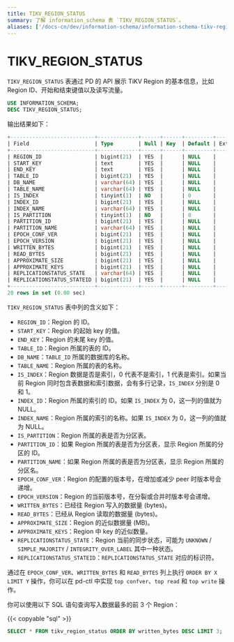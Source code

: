 ```yaml
---
title: TIKV_REGION_STATUS
summary: 了解 information_schema 表 `TIKV_REGION_STATUS`。
aliases: ['/docs-cn/dev/information-schema/information-schema-tikv-region-status/']
---
```


# TIKV_REGION_STATUS

`TIKV_REGION_STATUS` 表通过 PD 的 API 展示 TiKV Region 的基本信息，比如 Region ID、开始和结束键值以及读写流量。

```sql
USE INFORMATION_SCHEMA;
DESC TIKV_REGION_STATUS;
```

输出结果如下：

```sql
+---------------------------+-------------+------+------+---------+-------+
| Field                     | Type        | Null | Key  | Default | Extra |
+---------------------------+-------------+------+------+---------+-------+
| REGION_ID                 | bigint(21)  | YES  |      | NULL    |       |
| START_KEY                 | text        | YES  |      | NULL    |       |
| END_KEY                   | text        | YES  |      | NULL    |       |
| TABLE_ID                  | bigint(21)  | YES  |      | NULL    |       |
| DB_NAME                   | varchar(64) | YES  |      | NULL    |       |
| TABLE_NAME                | varchar(64) | YES  |      | NULL    |       |
| IS_INDEX                  | tinyint(1)  | NO   |      | 0       |       |
| INDEX_ID                  | bigint(21)  | YES  |      | NULL    |       |
| INDEX_NAME                | varchar(64) | YES  |      | NULL    |       |
| IS_PARTITION              | tinyint(1)  | NO   |      | 0       |       |
| PARTITION_ID              | bigint(21)  | YES  |      | NULL    |       |
| PARTITION_NAME            | varchar(64) | YES  |      | NULL    |       |
| EPOCH_CONF_VER            | bigint(21)  | YES  |      | NULL    |       |
| EPOCH_VERSION             | bigint(21)  | YES  |      | NULL    |       |
| WRITTEN_BYTES             | bigint(21)  | YES  |      | NULL    |       |
| READ_BYTES                | bigint(21)  | YES  |      | NULL    |       |
| APPROXIMATE_SIZE          | bigint(21)  | YES  |      | NULL    |       |
| APPROXIMATE_KEYS          | bigint(21)  | YES  |      | NULL    |       |
| REPLICATIONSTATUS_STATE   | varchar(64) | YES  |      | NULL    |       |
| REPLICATIONSTATUS_STATEID | bigint(21)  | YES  |      | NULL    |       |
+---------------------------+-------------+------+------+---------+-------+
20 rows in set (0.00 sec)
```

`TIKV_REGION_STATUS` 表中列的含义如下：

* `REGION_ID`：Region 的 ID。
* `START_KEY`：Region 的起始 key 的值。
* `END_KEY`：Region 的末尾 key 的值。
* `TABLE_ID`：Region 所属的表的 ID。
* `DB_NAME`：`TABLE_ID` 所属的数据库的名称。
* `TABLE_NAME`：Region 所属的表的名称。
* `IS_INDEX`：Region 数据是否是索引，0 代表不是索引，1 代表是索引。如果当前 Region 同时包含表数据和索引数据，会有多行记录，`IS_INDEX` 分别是 0 和 1。
* `INDEX_ID`：Region 所属的索引的 ID。如果 `IS_INDEX` 为 0，这一列的值就为 NULL。
* `INDEX_NAME`：Region 所属的索引的名称。如果 `IS_INDEX` 为 0，这一列的值就为 NULL。
* `IS_PARTITION`：Region 所属的表是否为分区表。
* `PARTITION_ID`：如果 Region 所属的表是否为分区表，显示 Region 所属的分区的 ID。
* `PARTITION_NAME`：如果 Region 所属的表是否为分区表，显示 Region 所属的分区名。
* `EPOCH_CONF_VER`：Region 的配置的版本号，在增加或减少 peer 时版本号会递增。
* `EPOCH_VERSION`：Region 的当前版本号，在分裂或合并时版本号会递增。
* `WRITTEN_BYTES`：已经往 Region 写入的数据量 (bytes)。
* `READ_BYTES`：已经从 Region 读取的数据量 (bytes)。
* `APPROXIMATE_SIZE`：Region 的近似数据量 (MB)。
* `APPROXIMATE_KEYS`：Region 中 key 的近似数量。
* `REPLICATIONSTATUS_STATE`：Region 当前的同步状态，可能为 `UNKNOWN` / `SIMPLE_MAJORITY` / `INTEGRITY_OVER_LABEL` 其中一种状态。
* `REPLICATIONSTATUS_STATEID`：`REPLICATIONSTATUS_STATE` 对应的标识符。

通过在 `EPOCH_CONF_VER`、`WRITTEN_BYTES` 和 `READ_BYTES` 列上执行 `ORDER BY X LIMIT Y` 操作，你可以在 pd-ctl 中实现 `top confver`、`top read` 和 `top write` 操作。

你可以使用以下 SQL 语句查询写入数据最多的前 3 个 Region：

{{< copyable "sql" >}}

```sql
SELECT * FROM tikv_region_status ORDER BY written_bytes DESC LIMIT 3;
```
